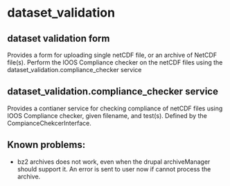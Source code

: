 # dataset_validation

## dataset validation form
Provides a form for uploading single netCDF file, or an archive of NetCDF file(s).
Perform the IOOS Compliance checker on the netCDF files using the dataset_validation.compliance_checker service


## dataset_validation.compliance_checker service
Provides a contianer service for checking compliance of netCDF files using IOOS Compliance checker, given filename, and test(s).
Defined by the CompianceChekcerInterface.


## Known problems:
- bz2 archives does not work, even when the drupal archiveManager should support it. An error is sent to user now if cannot process the archive.
